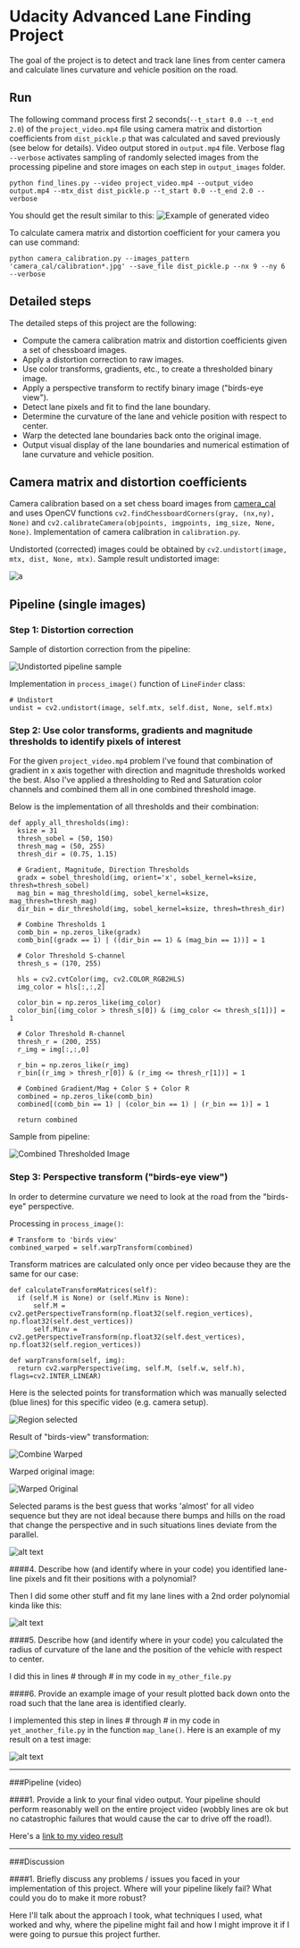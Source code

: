 
# Udacity Advanced Lane Finding Project

The goal of the project is to detect and track lane lines from center camera and calculate lines curvature and vehicle position on the road.

[//]: # (Image References)

[undist_image]: ./output_images/test_undist3_comp.jpg "Undistorted"
[pipeline_undist_image]: ./output_images/pipeline/output_02719_undist.png "Undistorted pipeline image"
[pipeline_combined_image]: ./output_images/pipeline/output_02719_combined.png "Combined Thresholded image"
[pipeline_region_image]: ./output_images/pipeline/output_02719_sel_region.png "Region selection"
[pipeline_warped_image]: ./output_images/pipeline/output_02719_comb_warped.png "Combined Warped"
[image4]: ./examples/warped_straight_lines.jpg "Warp Example"
[image5]: ./examples/color_fit_lines.jpg "Fit Visual"
[image6]: ./examples/example_output.jpg "Output"
[video1]: ./project_video.mp4 "Video"
[video_result]: https://youtu.be/DnsH4Gcqo-c "Result Video"
[video_sample]: ./output_images/result_video/output_sample.gif "Sample Video"

## Run

The following command process first 2 seconds(`--t_start 0.0 --t_end 2.0`) of the `project_video.mp4` file using camera matrix and distortion coefficients from `dist_pickle.p` that was calculated and saved previously (see below for details). Video output stored in `output.mp4` file. Verbose flag `--verbose` activates sampling of randomly selected images from the processing pipeline and store images on each step in `output_images` folder.
```
python find_lines.py --video project_video.mp4 --output_video output.mp4 --mtx_dist dist_pickle.p --t_start 0.0 --t_end 2.0 --verbose
```
You should get the result similar to this:
![Example of generated video ][video_sample]

To calculate camera matrix and distortion coefficient for your camera you can use command:
```
python camera_calibration.py --images_pattern 'camera_cal/calibration*.jpg' --save_file dist_pickle.p --nx 9 --ny 6 --verbose
```

## Detailed steps

The detailed steps of this project are the following:

* Compute the camera calibration matrix and distortion coefficients given a set of chessboard images.
* Apply a distortion correction to raw images.
* Use color transforms, gradients, etc., to create a thresholded binary image.
* Apply a perspective transform to rectify binary image ("birds-eye view").
* Detect lane pixels and fit to find the lane boundary.
* Determine the curvature of the lane and vehicle position with respect to center.
* Warp the detected lane boundaries back onto the original image.
* Output visual display of the lane boundaries and numerical estimation of lane curvature and vehicle position.


## Camera matrix and distortion coefficients

Camera calibration based on a set chess board images from [camera_cal](./camera_cal) and uses OpenCV functions `cv2.findChessboardCorners(gray, (nx,ny), None)` and `cv2.calibrateCamera(objpoints, imgpoints, img_size, None, None)`. Implementation of camera calibration in `calibration.py`.

Undistorted (corrected) images could be obtained by `cv2.undistort(image, mtx, dist, None, mtx)`. Sample result undistorted image:

![a][undist_image]

## Pipeline (single images)

### Step 1: Distortion correction
Sample of distortion correction from the pipeline:

![Undistorted pipeline sample][pipeline_undist_image]

Implementation in `process_image()` function of `LineFinder` class:
```
# Undistort
undist = cv2.undistort(image, self.mtx, self.dist, None, self.mtx)
```

### Step 2: Use color transforms, gradients and magnitude thresholds to identify pixels of interest

For the given `project_video.mp4` problem I've found that combination of gradient in x axis together with direction and magnitude thresholds worked the best. Also I've applied a thresholding to Red and Saturation color channels and combined them all in one combined threshold image.

Below is the implementation of all thresholds and their combination:
```
def apply_all_thresholds(img):
  ksize = 31
  thresh_sobel = (50, 150)
  thresh_mag = (50, 255)
  thresh_dir = (0.75, 1.15)

  # Gradient, Magnitude, Direction Thresholds
  gradx = sobel_threshold(img, orient='x', sobel_kernel=ksize, thresh=thresh_sobel)
  mag_bin = mag_threshold(img, sobel_kernel=ksize, mag_thresh=thresh_mag)
  dir_bin = dir_threshold(img, sobel_kernel=ksize, thresh=thresh_dir)

  # Combine Thresholds 1
  comb_bin = np.zeros_like(gradx)
  comb_bin[(gradx == 1) | ((dir_bin == 1) & (mag_bin == 1))] = 1

  # Color Threshold S-channel
  thresh_s = (170, 255)

  hls = cv2.cvtColor(img, cv2.COLOR_RGB2HLS)
  img_color = hls[:,:,2]

  color_bin = np.zeros_like(img_color)
  color_bin[(img_color > thresh_s[0]) & (img_color <= thresh_s[1])] = 1

  # Color Threshold R-channel
  thresh_r = (200, 255)
  r_img = img[:,:,0]

  r_bin = np.zeros_like(r_img)
  r_bin[(r_img > thresh_r[0]) & (r_img <= thresh_r[1])] = 1

  # Combined Gradient/Mag + Color S + Color R
  combined = np.zeros_like(comb_bin)
  combined[(comb_bin == 1) | (color_bin == 1) | (r_bin == 1)] = 1

  return combined
```

Sample from pipeline:

![Combined Thresholded Image][pipeline_combined_image]


### Step 3: Perspective transform ("birds-eye view")

In order to determine curvature we need to look at the road from the "birds-eye" perspective.

Processing in `process_image()`:
```
# Transform to 'birds view'
combined_warped = self.warpTransform(combined)
```

Transform matrices are calculated only once per video because they are the same for our case:
```
def calculateTransformMatrices(self):
  if (self.M is None) or (self.Minv is None):
      self.M = cv2.getPerspectiveTransform(np.float32(self.region_vertices), np.float32(self.dest_vertices))
      self.Minv = cv2.getPerspectiveTransform(np.float32(self.dest_vertices), np.float32(self.region_vertices))

def warpTransform(self, img):
  return cv2.warpPerspective(img, self.M, (self.w, self.h), flags=cv2.INTER_LINEAR)
```

Here is the selected points for transformation which was manually selected (blue lines) for this specific video (e.g. camera setup).

![Region selected][pipeline_region_image]

Result of "birds-view" transformation:

![Combine Warped][pipeline_warped_image]

Warped original image:

![Warped Original](./output_images/pipeline/output_02719_warped_orig.png)

Selected params is the best guess that works 'almost' for all video sequence but they are not ideal because there bumps and hills on the road that change the perspective and in such situations lines deviate from the parallel.

![alt text][image4]

####4. Describe how (and identify where in your code) you identified lane-line pixels and fit their positions with a polynomial?

Then I did some other stuff and fit my lane lines with a 2nd order polynomial kinda like this:

![alt text][image5]

####5. Describe how (and identify where in your code) you calculated the radius of curvature of the lane and the position of the vehicle with respect to center.

I did this in lines # through # in my code in `my_other_file.py`

####6. Provide an example image of your result plotted back down onto the road such that the lane area is identified clearly.

I implemented this step in lines # through # in my code in `yet_another_file.py` in the function `map_lane()`.  Here is an example of my result on a test image:

![alt text][image6]

---

###Pipeline (video)

####1. Provide a link to your final video output.  Your pipeline should perform reasonably well on the entire project video (wobbly lines are ok but no catastrophic failures that would cause the car to drive off the road!).

Here's a [link to my video result](./project_video.mp4)

---

###Discussion

####1. Briefly discuss any problems / issues you faced in your implementation of this project.  Where will your pipeline likely fail?  What could you do to make it more robust?

Here I'll talk about the approach I took, what techniques I used, what worked and why, where the pipeline might fail and how I might improve it if I were going to pursue this project further.  
